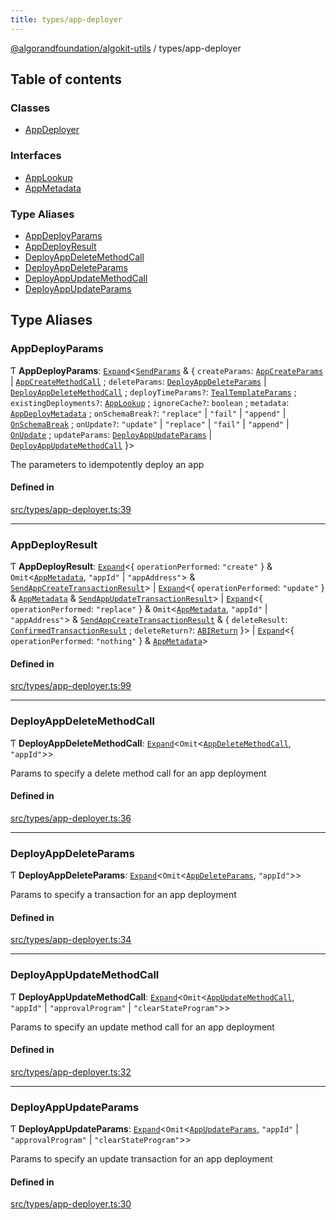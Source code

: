 ```yaml
---
title: types/app-deployer
---
```

[@algorandfoundation/algokit-utils](/reference/algokit-utils-ts/api/readme/) / types/app-deployer



## Table of contents

### Classes

- [AppDeployer](/reference/algokit-utils-ts/api/classes/types_app_deployerappdeployer/)

### Interfaces

- [AppLookup](/reference/algokit-utils-ts/api/interfaces/types_app_deployerapplookup/)
- [AppMetadata](/reference/algokit-utils-ts/api/interfaces/types_app_deployerappmetadata/)

### Type Aliases

- [AppDeployParams](#appdeployparams)
- [AppDeployResult](#appdeployresult)
- [DeployAppDeleteMethodCall](#deployappdeletemethodcall)
- [DeployAppDeleteParams](#deployappdeleteparams)
- [DeployAppUpdateMethodCall](#deployappupdatemethodcall)
- [DeployAppUpdateParams](#deployappupdateparams)

## Type Aliases

### AppDeployParams

Ƭ **AppDeployParams**: [`Expand`](#expand)\<[`SendParams`](/reference/algokit-utils-ts/api/interfaces/types_transactionsendparams/) & \{ `createParams`: [`AppCreateParams`](#appcreateparams) \| [`AppCreateMethodCall`](#appcreatemethodcall) ; `deleteParams`: [`DeployAppDeleteParams`](#deployappdeleteparams) \| [`DeployAppDeleteMethodCall`](#deployappdeletemethodcall) ; `deployTimeParams?`: [`TealTemplateParams`](/reference/algokit-utils-ts/api/interfaces/types_apptealtemplateparams/) ; `existingDeployments?`: [`AppLookup`](/reference/algokit-utils-ts/api/interfaces/types_app_deployerapplookup/) ; `ignoreCache?`: `boolean` ; `metadata`: [`AppDeployMetadata`](/reference/algokit-utils-ts/api/interfaces/types_appappdeploymetadata/) ; `onSchemaBreak?`: ``"replace"`` \| ``"fail"`` \| ``"append"`` \| [`OnSchemaBreak`](/reference/algokit-utils-ts/api/enums/types_apponschemabreak/) ; `onUpdate?`: ``"update"`` \| ``"replace"`` \| ``"fail"`` \| ``"append"`` \| [`OnUpdate`](/reference/algokit-utils-ts/api/enums/types_apponupdate/) ; `updateParams`: [`DeployAppUpdateParams`](#deployappupdateparams) \| [`DeployAppUpdateMethodCall`](#deployappupdatemethodcall)  }\>

The parameters to idempotently deploy an app

#### Defined in

[src/types/app-deployer.ts:39](https://github.com/algorandfoundation/algokit-utils-ts/blob/main/src/types/app-deployer.ts#L39)

___

### AppDeployResult

Ƭ **AppDeployResult**: [`Expand`](#expand)\<\{ `operationPerformed`: ``"create"``  } & `Omit`\<[`AppMetadata`](/reference/algokit-utils-ts/api/interfaces/types_app_deployerappmetadata/), ``"appId"`` \| ``"appAddress"``\> & [`SendAppCreateTransactionResult`](#sendappcreatetransactionresult)\> \| [`Expand`](#expand)\<\{ `operationPerformed`: ``"update"``  } & [`AppMetadata`](/reference/algokit-utils-ts/api/interfaces/types_app_deployerappmetadata/) & [`SendAppUpdateTransactionResult`](#sendappupdatetransactionresult)\> \| [`Expand`](#expand)\<\{ `operationPerformed`: ``"replace"``  } & `Omit`\<[`AppMetadata`](/reference/algokit-utils-ts/api/interfaces/types_app_deployerappmetadata/), ``"appId"`` \| ``"appAddress"``\> & [`SendAppCreateTransactionResult`](#sendappcreatetransactionresult) & \{ `deleteResult`: [`ConfirmedTransactionResult`](/reference/algokit-utils-ts/api/interfaces/types_transactionconfirmedtransactionresult/) ; `deleteReturn?`: [`ABIReturn`](#abireturn)  }\> \| [`Expand`](#expand)\<\{ `operationPerformed`: ``"nothing"``  } & [`AppMetadata`](/reference/algokit-utils-ts/api/interfaces/types_app_deployerappmetadata/)\>

#### Defined in

[src/types/app-deployer.ts:99](https://github.com/algorandfoundation/algokit-utils-ts/blob/main/src/types/app-deployer.ts#L99)

___

### DeployAppDeleteMethodCall

Ƭ **DeployAppDeleteMethodCall**: [`Expand`](#expand)\<`Omit`\<[`AppDeleteMethodCall`](#appdeletemethodcall), ``"appId"``\>\>

Params to specify a delete method call for an app deployment

#### Defined in

[src/types/app-deployer.ts:36](https://github.com/algorandfoundation/algokit-utils-ts/blob/main/src/types/app-deployer.ts#L36)

___

### DeployAppDeleteParams

Ƭ **DeployAppDeleteParams**: [`Expand`](#expand)\<`Omit`\<[`AppDeleteParams`](#appdeleteparams), ``"appId"``\>\>

Params to specify a transaction for an app deployment

#### Defined in

[src/types/app-deployer.ts:34](https://github.com/algorandfoundation/algokit-utils-ts/blob/main/src/types/app-deployer.ts#L34)

___

### DeployAppUpdateMethodCall

Ƭ **DeployAppUpdateMethodCall**: [`Expand`](#expand)\<`Omit`\<[`AppUpdateMethodCall`](#appupdatemethodcall), ``"appId"`` \| ``"approvalProgram"`` \| ``"clearStateProgram"``\>\>

Params to specify an update method call for an app deployment

#### Defined in

[src/types/app-deployer.ts:32](https://github.com/algorandfoundation/algokit-utils-ts/blob/main/src/types/app-deployer.ts#L32)

___

### DeployAppUpdateParams

Ƭ **DeployAppUpdateParams**: [`Expand`](#expand)\<`Omit`\<[`AppUpdateParams`](#appupdateparams), ``"appId"`` \| ``"approvalProgram"`` \| ``"clearStateProgram"``\>\>

Params to specify an update transaction for an app deployment

#### Defined in

[src/types/app-deployer.ts:30](https://github.com/algorandfoundation/algokit-utils-ts/blob/main/src/types/app-deployer.ts#L30)